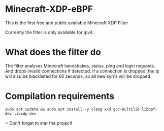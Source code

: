 Minecraft-XDP-eBPF
==========
This is the first free and public available Minecraft XDP Filter

Currently the filter is only available for ipv4.

# What does the filter do
The filter analyses Minecraft handshakes, status, ping and login requests. And drops invalid connections if detected.
If a connection is dropped, the ip will also be blacklisted for 60 seconds, so all new syn's will be dropped.

# Compilation requirements
`sudo apt update && sudo apt install -y clang xxd gcc-multilib libbpf-dev libxdp-dev`

⭐ Don't forget to star the project!
